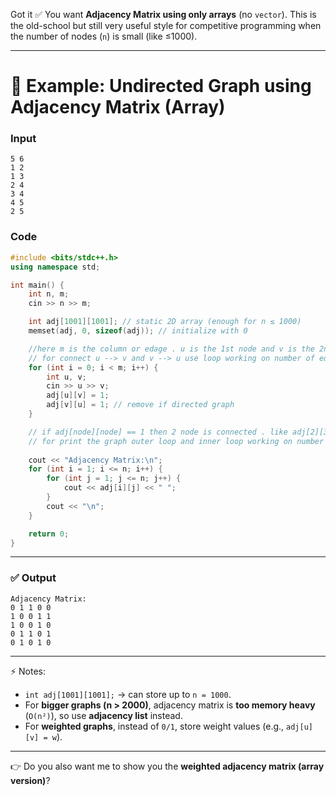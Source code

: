 Got it ✅ You want **Adjacency Matrix using only arrays** (no `vector`).
This is the old-school but still very useful style for competitive programming when the number of nodes (`n`) is small (like ≤1000).

---

# 📌 Example: Undirected Graph using Adjacency Matrix (Array)

### Input

```
5 6
1 2
1 3
2 4
3 4
4 5
2 5
```

### Code

```cpp
#include <bits/stdc++.h>
using namespace std;

int main() {
    int n, m;
    cin >> n >> m;

    int adj[1001][1001]; // static 2D array (enough for n ≤ 1000)
    memset(adj, 0, sizeof(adj)); // initialize with 0

    //here m is the column or edage . u is the 1st node and v is the 2nd node for
    // for connect u --> v and v --> u use loop working on number of edage. 
    for (int i = 0; i < m; i++) {
        int u, v;
        cin >> u >> v;
        adj[u][v] = 1;
        adj[v][u] = 1; // remove if directed graph
    }

    // if adj[node][node] == 1 then 2 node is connected . like adj[2][3] ==1 => 2-->3 and 3 --> 2 for undirected graph.
    // for print the graph outer loop and inner loop working on number of node .
 
    cout << "Adjacency Matrix:\n";
    for (int i = 1; i <= n; i++) {
        for (int j = 1; j <= n; j++) {
            cout << adj[i][j] << " ";
        }
        cout << "\n";
    }

    return 0;
}
```

---

### ✅ Output

```
Adjacency Matrix:
0 1 1 0 0 
1 0 0 1 1 
1 0 0 1 0 
0 1 1 0 1 
0 1 0 1 0 
```

---

⚡ Notes:

* `int adj[1001][1001];` → can store up to `n = 1000`.
* For **bigger graphs (n > 2000)**, adjacency matrix is **too memory heavy** (`O(n²)`), so use **adjacency list** instead.
* For **weighted graphs**, instead of `0/1`, store weight values (e.g., `adj[u][v] = w`).

---

👉 Do you also want me to show you the **weighted adjacency matrix (array version)**?
